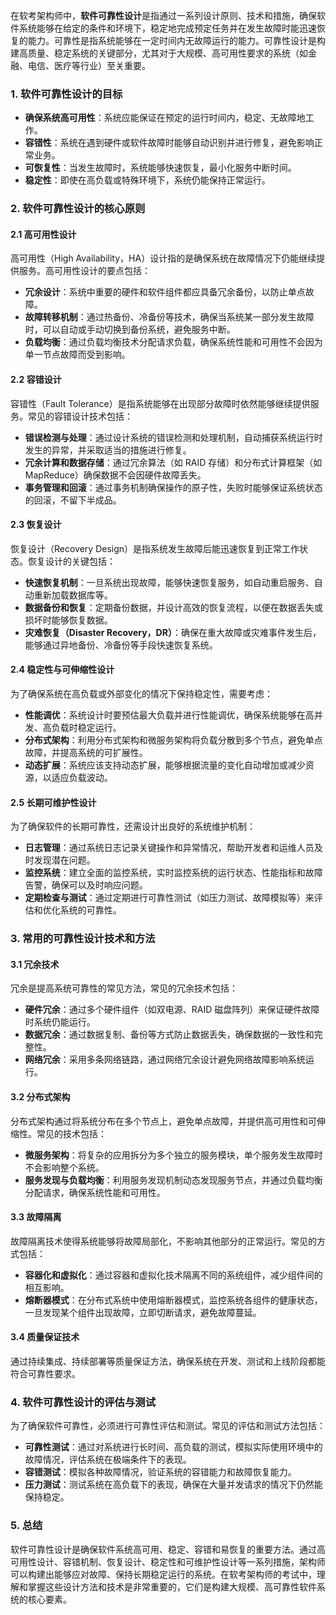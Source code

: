 在软考架构师中，**软件可靠性设计**是指通过一系列设计原则、技术和措施，确保软件系统能够在给定的条件和环境下，稳定地完成预定任务并在发生故障时能迅速恢复的能力。可靠性是指系统能够在一定时间内无故障运行的能力。可靠性设计是构建高质量、稳定系统的关键部分，尤其对于大规模、高可用性要求的系统（如金融、电信、医疗等行业）至关重要。

### 1. **软件可靠性设计的目标**

- **确保系统高可用性**：系统应能保证在预定的运行时间内，稳定、无故障地工作。
- **容错性**：系统在遇到硬件或软件故障时能够自动识别并进行修复，避免影响正常业务。
- **可恢复性**：当发生故障时，系统能够快速恢复，最小化服务中断时间。
- **稳定性**：即使在高负载或特殊环境下，系统仍能保持正常运行。

### 2. **软件可靠性设计的核心原则**

#### 2.1 **高可用性设计**

高可用性（High Availability，HA）设计指的是确保系统在故障情况下仍能继续提供服务。高可用性设计的要点包括：

- **冗余设计**：系统中重要的硬件和软件组件都应具备冗余备份，以防止单点故障。
- **故障转移机制**：通过热备份、冷备份等技术，确保当系统某一部分发生故障时，可以自动或手动切换到备份系统，避免服务中断。
- **负载均衡**：通过负载均衡技术分配请求负载，确保系统性能和可用性不会因为单一节点故障而受到影响。

#### 2.2 **容错设计**

容错性（Fault Tolerance）是指系统能够在出现部分故障时依然能够继续提供服务。常见的容错设计技术包括：

- **错误检测与处理**：通过设计系统的错误检测和处理机制，自动捕获系统运行时发生的异常，并采取适当的措施进行修复。
- **冗余计算和数据存储**：通过冗余算法（如 RAID 存储）和分布式计算框架（如 MapReduce）确保数据不会因硬件故障丢失。
- **事务管理和回滚**：通过事务机制确保操作的原子性，失败时能够保证系统状态的回滚，不留下半成品。

#### 2.3 **恢复设计**

恢复设计（Recovery Design）是指系统发生故障后能迅速恢复到正常工作状态。恢复设计的关键包括：

- **快速恢复机制**：一旦系统出现故障，能够快速恢复服务，如自动重启服务、自动重新加载数据库等。
- **数据备份和恢复**：定期备份数据，并设计高效的恢复流程，以便在数据丢失或损坏时能够恢复数据。
- **灾难恢复（Disaster Recovery，DR）**：确保在重大故障或灾难事件发生后，能够通过异地备份、冷备份等手段快速恢复系统。

#### 2.4 **稳定性与可伸缩性设计**

为了确保系统在高负载或外部变化的情况下保持稳定性，需要考虑：

- **性能调优**：系统设计时要预估最大负载并进行性能调优，确保系统能够在高并发、高负载时稳定运行。
- **分布式架构**：利用分布式架构和微服务架构将负载分散到多个节点，避免单点故障，并提高系统的可扩展性。
- **动态扩展**：系统应该支持动态扩展，能够根据流量的变化自动增加或减少资源，以适应负载波动。

#### 2.5 **长期可维护性设计**

为了确保软件的长期可靠性，还需设计出良好的系统维护机制：

- **日志管理**：通过系统日志记录关键操作和异常情况，帮助开发者和运维人员及时发现潜在问题。
- **监控系统**：建立全面的监控系统，实时监控系统的运行状态、性能指标和故障告警，确保可以及时响应问题。
- **定期检查与测试**：通过定期进行可靠性测试（如压力测试、故障模拟等）来评估和优化系统的可靠性。

### 3. **常用的可靠性设计技术和方法**

#### 3.1 **冗余技术**

冗余是提高系统可靠性的常见方法，常见的冗余技术包括：

- **硬件冗余**：通过多个硬件组件（如双电源、RAID 磁盘阵列）来保证硬件故障时系统仍能运行。
- **数据冗余**：通过数据复制、备份等方式防止数据丢失，确保数据的一致性和完整性。
- **网络冗余**：采用多条网络链路，通过网络冗余设计避免网络故障影响系统运行。

#### 3.2 **分布式架构**

分布式架构通过将系统分布在多个节点上，避免单点故障，并提供高可用性和可伸缩性。常见的技术包括：

- **微服务架构**：将复杂的应用拆分为多个独立的服务模块，单个服务发生故障时不会影响整个系统。
- **服务发现与负载均衡**：利用服务发现机制动态发现服务节点，并通过负载均衡分配请求，确保系统性能和可用性。

#### 3.3 **故障隔离**

故障隔离技术使得系统能够将故障局部化，不影响其他部分的正常运行。常见的方式包括：

- **容器化和虚拟化**：通过容器和虚拟化技术隔离不同的系统组件，减少组件间的相互影响。
- **熔断器模式**：在分布式系统中使用熔断器模式，监控系统各组件的健康状态，一旦发现某个组件出现故障，立即切断请求，避免故障蔓延。

#### 3.4 **质量保证技术**

通过持续集成、持续部署等质量保证方法，确保系统在开发、测试和上线阶段都能符合可靠性要求。

### 4. **软件可靠性设计的评估与测试**

为了确保软件可靠性，必须进行可靠性评估和测试。常见的评估和测试方法包括：

- **可靠性测试**：通过对系统进行长时间、高负载的测试，模拟实际使用环境中的故障情况，评估系统在极端条件下的表现。
- **容错测试**：模拟各种故障情况，验证系统的容错能力和故障恢复能力。
- **压力测试**：测试系统在高负载下的表现，确保在大量并发请求的情况下仍然能保持稳定。

### 5. **总结**

软件可靠性设计是确保软件系统高可用、稳定、容错和易恢复的重要方法。通过高可用性设计、容错机制、恢复设计、稳定性和可维护性设计等一系列措施，架构师可以构建出能够应对故障、保持长期稳定运行的系统。在软考架构师的考试中，理解和掌握这些设计方法和技术是非常重要的，它们是构建大规模、高可靠性软件系统的核心要素。